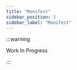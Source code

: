 ```yaml
---
title: "Manifest"
sidebar_position: 2
sidebar_label: "Manifest"
---
```


:::warning

Work In Progress

:::